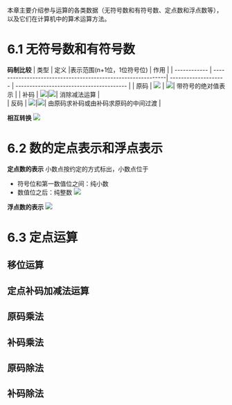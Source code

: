 本章主要介绍参与运算的各类数据（无符号数和有符号数、定点数和浮点数等），以及它们在计算机中的算术运算方法。

# 6.1 无符号数和有符号数

**码制比较**
| 类型         | 定义                                                           |表示范围(n+1位，1位符号位)                    | 作用                                     |
| ------------ | -------------------------------------------------------------| -------------------- | ---------------------------------------- |
| 原码         | ![](https://raw.githubusercontent.com/Anlieh/PicBucket/master/202210141309874.png) | ![](https://raw.githubusercontent.com/Anlieh/PicBucket/master/202210141330651.png)| 带符号的绝对值表示                       |
| 补码         | ![](https://raw.githubusercontent.com/Anlieh/PicBucket/master/202210141313600.png)|![](https://raw.githubusercontent.com/Anlieh/PicBucket/master/202210141328964.png)| 消除减法运算             |                                                                                               
| 反码         |   ![](https://raw.githubusercontent.com/Anlieh/PicBucket/master/202210141315692.png)|![](https://raw.githubusercontent.com/Anlieh/PicBucket/master/202210141327373.png)| 由原码求补码或由补码求原码的中间过渡 |

**相互转换**
![](https://raw.githubusercontent.com/Anlieh/PicBucket/master/202210122124614.png)

# 6.2 数的定点表示和浮点表示
**定点数的表示**
小数点按约定的方式标出，小数点位于
- 符号位和第一数值位之间：纯小数
- 数值位之后：纯整数
![](https://raw.githubusercontent.com/Anlieh/PicBucket/master/202210141334816.png)

**浮点数的表示**
![](https://raw.githubusercontent.com/Anlieh/PicBucket/master/202210122211062.png)

# 6.3 定点运算
## 移位运算


## 定点补码加减法运算


## 原码乘法


## 补码乘法


## 原码除法


## 补码除法

